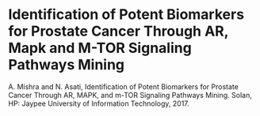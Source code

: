 # Identification of Potent Biomarkers for Prostate Cancer Through AR, Mapk and M-TOR Signaling Pathways Mining 

A. Mishra and N. Asati, Identification of Potent Biomarkers for Prostate Cancer Through AR, MAPK, and m-TOR Signaling Pathways Mining. Solan, HP: Jaypee University of Information Technology, 2017.
